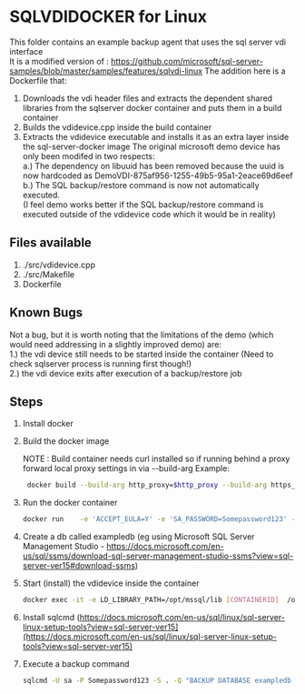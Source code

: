 # SQLVDIDOCKER for Linux
This folder contains an example backup agent that uses the sql server vdi interface  
It is a modified version of :
https://github.com/microsoft/sql-server-samples/blob/master/samples/features/sqlvdi-linux
The addition here is a Dockerfile that:
1. Downloads the vdi header files and extracts the dependent shared libraries from the sqlserver docker container and puts them in a build container
2. Builds the vdidevice.cpp inside the build container
3. Extracts the vdidevice executable and installs it as an extra layer inside the sql-server-docker image
The original microsoft demo  device has only been modifed in two respects:  
a.) The dependency on libuuid has been removed because the uuid is now hardcoded as DemoVDI-875af956-1255-49b5-95a1-2eace69d6eef  
b.) The SQL backup/restore command is now not automatically executed.  
(I feel demo works better if the SQL backup/restore command is executed outside of the vdidevice code which it would be in reality)  
## Files available
1.  ./src/vdidevice.cpp
2.  ./src/Makefile
2.  Dockerfile
## Known Bugs
Not a bug, but it is worth noting that the limitations of the demo (which would need addressing in a slightly improved demo) are:  
1.) the vdi device still needs to be started inside the container (Need to check sqlserver process is running first though!)  
2.) the vdi device exits after execution of a backup/restore job  
## Steps

1. Install docker

2. Build the docker image

   NOTE : Build container needs curl installed so if running behind a proxy forward local proxy settings in via  --build-arg
   Example: 
   ```bash
    docker build --build-arg http_proxy=$http_proxy --build-arg https_proxy=$https_proxy -t sqlserver2017-vdi:latest ./

   ```
   
3. Run the docker container
   
   ```bash
   docker run    -e 'ACCEPT_EULA=Y' -e 'SA_PASSWORD=Somepassword123' -p 1433:1433 -d sqlserver2017-vdi:latest
   ```

4. Create a db called exampledb (eg using Microsoft SQL Server Management Studio -
https://docs.microsoft.com/en-us/sql/ssms/download-sql-server-management-studio-ssms?view=sql-server-ver15#download-ssms)

5. Start (install) the vdidevice inside the container
	
   ```bash
   docker exec -it -e LD_LIBRARY_PATH=/opt/mssql/lib [CONTAINERID]  /opt/mssql/vdidevice  B D exampledb sa Somepassword123 /tmp/example.bak
   ```

6. Install sqlcmd (https://docs.microsoft.com/en-us/sql/linux/sql-server-linux-setup-tools?view=sql-server-ver15](https://docs.microsoft.com/en-us/sql/linux/sql-server-linux-setup-tools?view=sql-server-ver15)
7. Execute a backup command
   ```bash
   sqlcmd -U sa -P Somepassword123 -S . -Q "BACKUP DATABASE exampledb TO VIRTUAL_DEVICE='DemoVDI-875af956-1255-49b5-95a1-2eace69d6eef' WITH FORMAT, MAXTRANSFERSIZE=1048576 "

